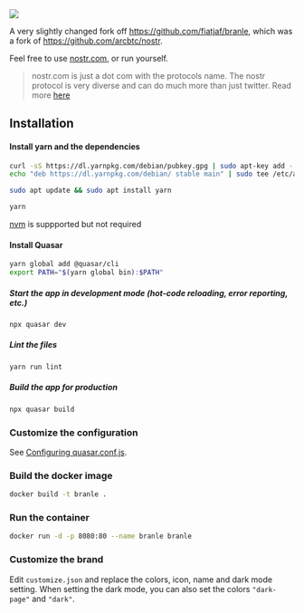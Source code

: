 <img src="https://user-images.githubusercontent.com/33088785/147620316-7499cebd-9019-4875-9e71-f569dd568995.png">

A very slightly changed fork off https://github.com/fiatjaf/branle, which was a fork of https://github.com/arcbtc/nostr.

Feel free to use <a href="https://nostr.com">nostr.com</a>, or run yourself.

> nostr.com is just a dot com with the protocols name. The nostr protocol is very diverse and can do much more than just twitter. Read more <a href="https://github.com/fiatjaf/nostr">here</a>

## Installation

#### Install yarn and the dependencies

```bash
curl -sS https://dl.yarnpkg.com/debian/pubkey.gpg | sudo apt-key add -
echo "deb https://dl.yarnpkg.com/debian/ stable main" | sudo tee /etc/apt/sources.list.d/yarn.list

sudo apt update && sudo apt install yarn

yarn
```

[nvm](https://github.com/nvm-sh/nvm#intro) is suppported but not required

#### Install Quasar

```bash
yarn global add @quasar/cli
export PATH="$(yarn global bin):$PATH"

```

##### Start the app in development mode (hot-code reloading, error reporting, etc.)

```bash
npx quasar dev
```

##### Lint the files

```bash
yarn run lint
```

##### Build the app for production

```bash
npx quasar build
```

### Customize the configuration
See [Configuring quasar.conf.js](https://quasar.dev/quasar-cli/quasar-conf-js).

### Build the docker image
```bash
docker build -t branle .
```

### Run the container
```bash
docker run -d -p 8080:80 --name branle branle
```

### Customize the brand
Edit `customize.json` and replace the colors, icon, name and dark mode setting.
When setting the dark mode, you can also set the colors `"dark-page"` and `"dark"`.
